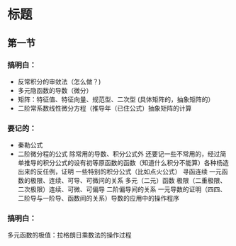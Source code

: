 # 标题
## 第一节

### 搞明白：
- 反常积分的审敛法（怎么做？)
- 多元隐函数的导数（微分）
- 矩阵：特征值、特征向量、规范型、二次型
(具体矩阵的，抽象矩阵的）
- 二阶常系数线性微分方程（推导年（已住公式）抽象矩阵的计算
### 要记的：
- 秦勒公式
- 二阶微分程的公式
除常用的导数、积分公式外
还要记一些不常用的，经过简单推导的积分公式的设有初等原函数的函数（知道什么积分不能算）各种杨造出来的反任例，证明
一些特别的积分公式（比如点火公式）
寻函连续
一元函数的极限、连续、可导、可微问的关系
多元（二元）函数 极限（二重极限、二次极限）连续、可微、可偏导
二阶偏导间的关系
一元导数的证明（四四、二阶导与一阶导、函数间的关系）导数的应用中的操作程序
### 搞明白：
多元函数的极值：拉格朗日乘数法的操作过程
<!--stackedit_data:
eyJoaXN0b3J5IjpbMTc3NjUzODI1Miw4NzY4ODQ5MzRdfQ==
-->